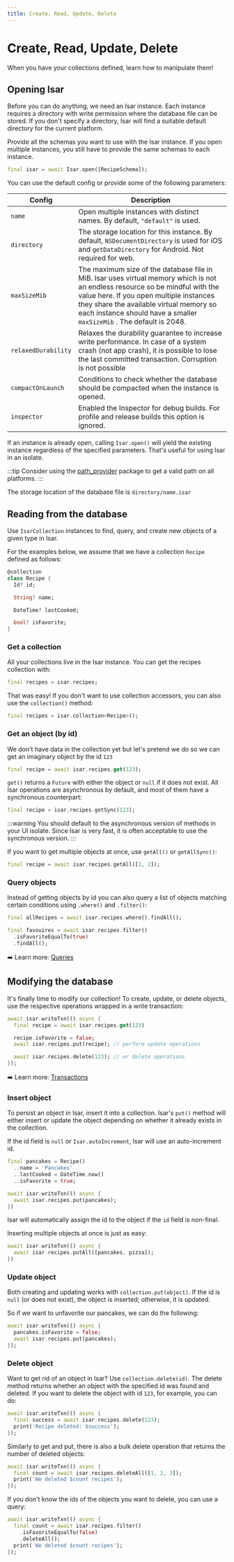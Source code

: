 ```yaml
---
title: Create, Read, Update, Delete
---
```


# Create, Read, Update, Delete

When you have your collections defined, learn how to manipulate them!

## Opening Isar

Before you can do anything, we need an Isar instance. Each instance requires a directory with write permission where the database file can be stored. If you don't specify a directory, Isar will find a suitable default directory for the current platform.

Provide all the schemas you want to use with the Isar instance. If you open multiple instances, you still have to provide the same schemas to each instance.

```dart
final isar = await Isar.open([RecipeSchema]);
```

You can use the default config or provide some of the following parameters:

| Config              | Description                                                                                                                                                                                                                                                                                  |
| ------------------- | -------------------------------------------------------------------------------------------------------------------------------------------------------------------------------------------------------------------------------------------------------------------------------------------- |
| `name`              | Open multiple instances with distinct names. By default, `"default"` is used.                                                                                                                                                                                                                |
| `directory`         | The storage location for this instance. By default, `NSDocumentDirectory` is used for iOS and `getDataDirectory` for Android. Not required for web.                                                                                                                                          |
| `maxSizeMib`        | The maximum size of the database file in MiB. Isar uses virtual memory which is not an endless resource so be mindful with the value here. If you open multiple instances they share the available virtual memory so each instance should have a smaller `maxSizeMib` . The default is 2048. |
| `relaxedDurability` | Relaxes the durability guarantee to increase write performance. In case of a system crash (not app crash), it is possible to lose the last committed transaction. Corruption is not possible                                                                                                 |
| `compactOnLaunch`   | Conditions to check whether the database should be compacted when the instance is opened.                                                                                                                                                                                                    |
| `inspector`         | Enabled the Inspector for debug builds. For profile and release builds this option is ignored.                                                                                                                                                                                               |

If an instance is already open, calling `Isar.open()` will yield the existing instance regardless of the specified parameters. That's useful for using Isar in an isolate.

:::tip
Consider using the [path_provider](https://pub.dev/packages/path_provider) package to get a valid path on all platforms.
:::

The storage location of the database file is `directory/name.isar`

## Reading from the database

Use `IsarCollection` instances to find, query, and create new objects of a given type in Isar.

For the examples below, we assume that we have a collection `Recipe` defined as follows:

```dart
@collection
class Recipe {
  Id? id;

  String? name;

  DateTime? lastCooked;

  bool? isFavorite;
}
```

### Get a collection

All your collections live in the Isar instance. You can get the recipes collection with:

```dart
final recipes = isar.recipes;
```

That was easy! If you don't want to use collection accessors, you can also use the `collection()` method:

```dart
final recipes = isar.collection<Recipe>();
```

### Get an object (by id)

We don't have data in the collection yet but let's pretend we do so we can get an imaginary object by the id `123`

```dart
final recipe = await isar.recipes.get(123);
```

`get()` returns a `Future` with either the object or `null` if it does not exist. All Isar operations are asynchronous by default, and most of them have a synchronous counterpart:

```dart
final recipe = isar.recipes.getSync(123);
```

:::warning
You should default to the asynchronous version of methods in your UI isolate. Since Isar is very fast, it is often acceptable to use the synchronous version.
:::

If you want to get multiple objects at once, use `getAll()` or `getAllSync()`:

```dart
final recipe = await isar.recipes.getAll([1, 2]);
```

### Query objects

Instead of getting objects by id you can also query a list of objects matching certain conditions using `.where()` and `.filter()`:

```dart
final allRecipes = await isar.recipes.where().findAll();

final favouires = await isar.recipes.filter()
  .isFavoriteEqualTo(true)
  .findAll();
```

➡️ Learn more: [Queries](queries)

## Modifying the database

It's finally time to modify our collection! To create, update, or delete objects, use the respective operations wrapped in a write transaction:

```dart
await isar.writeTxn(() async {
  final recipe = await isar.recipes.get(123)

  recipe.isFavorite = false;
  await isar.recipes.put(recipe); // perform update operations

  await isar.recipes.delete(123); // or delete operations
});
```

➡️ Learn more: [Transactions](transactions)

### Insert object

To persist an object in Isar, insert it into a collection. Isar's `put()` method will either insert or update the object depending on whether it already exists in the collection.

If the id field is `null` or `Isar.autoIncrement`, Isar will use an auto-increment id.

```dart
final pancakes = Recipe()
  ..name = 'Pancakes'
  ..lastCooked = DateTime.now()
  ..isFavorite = true;

await isar.writeTxn(() async {
  await isar.recipes.put(pancakes);
})
```

Isar will automatically assign the id to the object if the `id` field is non-final.

Inserting multiple objects at once is just as easy:

```dart
await isar.writeTxn(() async {
  await isar.recipes.putAll([pancakes, pizza]);
})
```

### Update object

Both creating and updating works with `collection.put(object)`. If the id is `null` (or does not exist), the object is inserted; otherwise, it is updated.

So if we want to unfavorite our pancakes, we can do the following:

```dart
await isar.writeTxn(() async {
  pancakes.isFavorite = false;
  await isar.recipes.put(pancakes);
});
```

### Delete object

Want to get rid of an object in Isar? Use `collection.delete(id)`. The delete method returns whether an object with the specified id was found and deleted. If you want to delete the object with id `123`, for example, you can do:

```dart
await isar.writeTxn(() async {
  final success = await isar.recipes.delete(123);
  print('Recipe deleted: $success');
});
```

Similarly to get and put, there is also a bulk delete operation that returns the number of deleted objects:

```dart
await isar.writeTxn(() async {
  final count = await isar.recipes.deleteAll([1, 2, 3]);
  print('We deleted $count recipes');
});
```

If you don't know the ids of the objects you want to delete, you can use a query:

```dart
await isar.writeTxn(() async {
  final count = await isar.recipes.filter()
    .isFavoriteEqualTo(false)
    .deleteAll();
  print('We deleted $count recipes');
});
```
